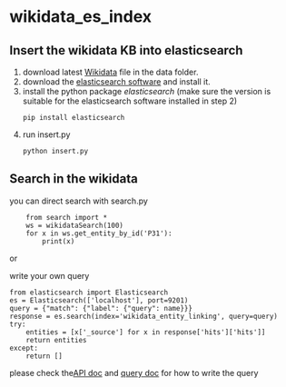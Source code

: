 # wikidata_es_index
## Insert the wikidata KB into elasticsearch
1.  download latest [Wikidata](https://dumps.wikimedia.org/wikidatawiki/entities/latest-all.json.bz2) file in the data folder.
2.  download the [elasticsearch software](https://www.elastic.co/cn/downloads/elasticsearch) and install it.
3.  install the python package *elasticsearch* 
(make sure the version is suitable for the elasticsearch software installed in step 2)
    ```
    pip install elasticsearch
    ```
4.  run insert.py 
    ```
    python insert.py
    ```
    
## Search in the wikidata
you can direct search with search.py
```
    from search import *
    ws = wikidataSearch(100)
    for x in ws.get_entity_by_id('P31'):
        print(x)
```
or

write your own query
```
from elasticsearch import Elasticsearch
es = Elasticsearch(['localhost'], port=9201)
query = {"match": {"label": {"query": name}}}
response = es.search(index='wikidata_entity_linking', query=query)
try:
    entities = [x['_source'] for x in response['hits']['hits']]
    return entities
except:
    return []
```
please check the[API doc](https://elasticsearch-py.readthedocs.io/en/v7.16.2/api.html#elasticsearch) and [query doc](https://www.elastic.co/guide/en/elasticsearch/reference/current/query-dsl-match-query.html) for how to write the query 

